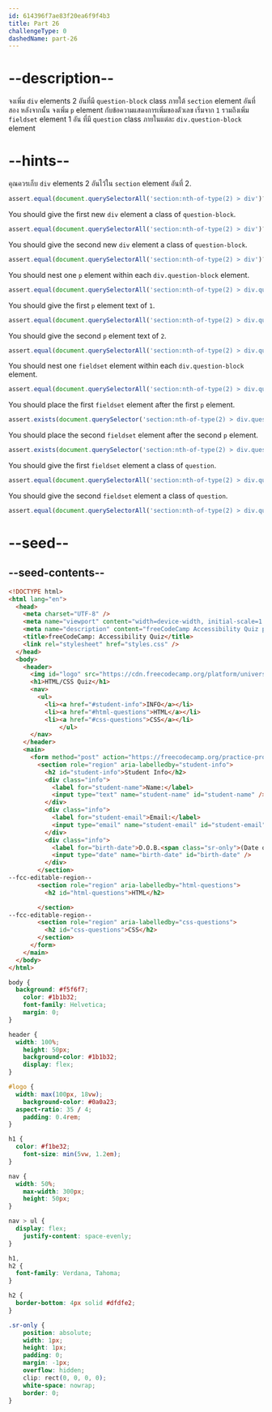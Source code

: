```yaml
---
id: 614396f7ae83f20ea6f9f4b3
title: Part 26
challengeType: 0
dashedName: part-26
---
```


# --description--

จงเพิ่ม `div` elements 2 อันที่มี `question-block` class ภายใต้ `section` element อันที่สอง
หลังจากนั้น จงเพิ่ม `p` element กับข้อความแสดงการเพิ่มของตัวเลข เริ่มจาก `1` รวมถึงเพิ่ม `fieldset` element 1 อัน ที่มี `question` class ภายในแต่ละ  `div.question-block` element

# --hints--

คุณควรเก็บ `div` elements  2 อันไว้ใน `section` element อันที่ 2.

```js
assert.equal(document.querySelectorAll('section:nth-of-type(2) > div')?.length, 2);
```

You should give the first new `div` element a class of `question-block`.

```js
assert.equal(document.querySelectorAll('section:nth-of-type(2) > div')?.[0]?.className, 'question-block');
```

You should give the second new `div` element a class of `question-block`.

```js
assert.equal(document.querySelectorAll('section:nth-of-type(2) > div')?.[1]?.className, 'question-block');
```

You should nest one `p` element within each `div.question-block` element.

```js
assert.equal(document.querySelectorAll('section:nth-of-type(2) > div.question-block > p')?.length, 2);
```

You should give the first `p` element text of `1`.

```js
assert.equal(document.querySelectorAll('section:nth-of-type(2) > div.question-block > p')?.[0]?.textContent, '1');
```

You should give the second `p` element text of `2`.

```js
assert.equal(document.querySelectorAll('section:nth-of-type(2) > div.question-block > p')?.[1]?.textContent, '2');
```

You should nest one `fieldset` element within each `div.question-block` element.

```js
assert.equal(document.querySelectorAll('section:nth-of-type(2) > div.question-block > fieldset')?.length, 2);
```

You should place the first `fieldset` element after the first `p` element.

```js
assert.exists(document.querySelector('section:nth-of-type(2) > div.question-block > p + fieldset'));
```

You should place the second `fieldset` element after the second `p` element.

```js
assert.exists(document.querySelector('section:nth-of-type(2) > div.question-block:nth-of-type(2) > p + fieldset'));
```

You should give the first `fieldset` element a class of `question`.

```js
assert.equal(document.querySelectorAll('section:nth-of-type(2) > div.question-block > fieldset')?.[0]?.className, 'question');
```

You should give the second `fieldset` element a class of `question`.

```js
assert.equal(document.querySelectorAll('section:nth-of-type(2) > div.question-block > fieldset')?.[1]?.className, 'question');
```

# --seed--

## --seed-contents--

```html
<!DOCTYPE html>
<html lang="en">
  <head>
    <meta charset="UTF-8" />
    <meta name="viewport" content="width=device-width, initial-scale=1.0" />
    <meta name="description" content="freeCodeCamp Accessibility Quiz practice project" />
    <title>freeCodeCamp: Accessibility Quiz</title>
    <link rel="stylesheet" href="styles.css" />
  </head>
  <body>
    <header>
      <img id="logo" src="https://cdn.freecodecamp.org/platform/universal/fcc_primary.svg">
      <h1>HTML/CSS Quiz</h1>
      <nav>
        <ul>
          <li><a href="#student-info">INFO</a></li>
          <li><a href="#html-questions">HTML</a></li>
          <li><a href="#css-questions">CSS</a></li>
			  </ul>
      </nav>
    </header>
    <main>
      <form method="post" action="https://freecodecamp.org/practice-project/accessibility-quiz">
        <section role="region" aria-labelledby="student-info">
          <h2 id="student-info">Student Info</h2>
          <div class="info">
            <label for="student-name">Name:</label>
            <input type="text" name="student-name" id="student-name" />
          </div>
          <div class="info">
            <label for="student-email">Email:</label>
            <input type="email" name="student-email" id="student-email" />
          </div>
          <div class="info">
            <label for="birth-date">D.O.B.<span class="sr-only">(Date of Birth)</span></label>
            <input type="date" name="birth-date" id="birth-date" />
          </div>
        </section>
--fcc-editable-region--
        <section role="region" aria-labelledby="html-questions">
          <h2 id="html-questions">HTML</h2>

        </section>
--fcc-editable-region--
        <section role="region" aria-labelledby="css-questions">
          <h2 id="css-questions">CSS</h2>
        </section>
      </form>
    </main>
  </body>
</html>

```

```css
body {
  background: #f5f6f7;
	color: #1b1b32;
	font-family: Helvetica;
	margin: 0;
}

header {
  width: 100%;
	height: 50px;
	background-color: #1b1b32;
	display: flex;
}

#logo {
  width: max(100px, 18vw);
	background-color: #0a0a23;
  aspect-ratio: 35 / 4;
	padding: 0.4rem;
}

h1 {
  color: #f1be32;
	font-size: min(5vw, 1.2em);
}

nav {
  width: 50%;
	max-width: 300px;
	height: 50px;
}

nav > ul {
  display: flex;
	justify-content: space-evenly;
}

h1,
h2 {
  font-family: Verdana, Tahoma;
}

h2 {
  border-bottom: 4px solid #dfdfe2;
}

.sr-only {
	position: absolute;
	width: 1px;
	height: 1px;
	padding: 0;
	margin: -1px;
	overflow: hidden;
	clip: rect(0, 0, 0, 0);
	white-space: nowrap;
	border: 0;
}

```

